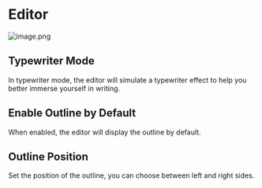 # Editor

![image.png](https://s2.loli.net/2025/07/10/zjqGW2kvwgpdEbI.png)

## Typewriter Mode

In typewriter mode, the editor will simulate a typewriter effect to help you better immerse yourself in writing.

## Enable Outline by Default

When enabled, the editor will display the outline by default.

## Outline Position

Set the position of the outline, you can choose between left and right sides.
